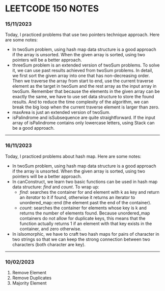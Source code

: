 # LEETCODE 150 NOTES
### 15/11/2023
Today, I practiced problems that use two pointers technique approach.
Here are some notes:
- In twoSum problem, using hash map data structure is a good approach if the array is unsorted. When the given array is sorted, using two pointers will be a better approach. 
- threeSum problem is an extended version of twoSum problems. To solve it, we can use past results achieved from twoSum problems. In detail, we first sort the given array into one that has non-decreasing order. Then we traverse the array from start to end, use the current traverse element as the target in twoSum and the rest array as the input array in twoSum. Remember that because the elements in the given array can be exactly the same, we have to use set data structure to store the found results. And to reduce the time complexity of the algorithm, we can break the big loop when the current traverse element is larger than zero. 
- maxArea is just an extended version of twoSum.
- isPalindrome and isSubsequence are quite straightforward. If the input array of isPalindrome contains only lowercase letters, using Stack can be a good approach.
---
### 16/11/2023
Today, I practiced problems about hash map.
Here are some notes:
- In twoSum problem, using hash map data structure is a good approach if the array is unsorted. When the given array is sorted, using two pointers will be a better approach. 
- In canConstruct, we learn two basic functions can be used in hash map data structure: _find_ and _count_. To wrap up:
  + _find_: searches the container for and element with k as key and return an _iterator_ to it if found, otherwise it returns an iterator to unordered_map::end (the element past the end of the container).
  + _count_: searches the container for elements whose key is k and returns the number of elements found. Because unordered_map containers do not allow for duplicate keys, this means that the function actually returns 1 if an element with that key exists in the container, and zero otherwise.
- In isIsomorphic, we have to craft two hash maps for pairs of character in two strings so that we can keep the strong connection between two characters (both character are key).  
---
### 10/02/2023
1. Remove Element
2. Remove Duplicates
3. Majority Element